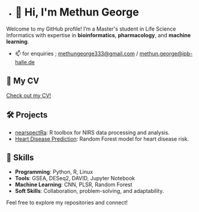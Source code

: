 

- # 👋 Hi, I'm Methun George

Welcome to my GitHub profile! I’m a Master's student in Life Science Informatics with expertise in **bioinformatics**, **pharmacology**, and **machine learning**.

- 📫 for enquiries ; methungeorge333@gmail.com / methun.george@ipb-halle.de
## 📄 My CV
[Check out my CV!](https://github.com/georgejr45/resume_new.pdf)

## 🛠️ Projects
- [nearspectRa](https://github.com/georgejr45/nearspectRa): R toolbox for NIRS data processing and analysis.
- [Heart Disease Prediction](https://github.com/georgejr45/): Random Forest model for heart disease risk.

## 🌟 Skills
- **Programming**: Python, R, Linux
- **Tools**: GSEA, DESeq2, DAVID, Jupyter Notebook
- **Machine Learning**: CNN, PLSR, Random Forest
- **Soft Skills**: Collaboration, problem-solving, and adaptability.

Feel free to explore my repositories and connect!


<!---
georgejr45/georgejr45 is a ✨ special ✨ repository because its `README.md` (this file) appears on your GitHub profile.
You can click the Preview link to take a look at your changes.
--->

